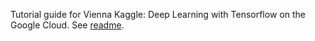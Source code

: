 Tutorial guide for Vienna Kaggle: Deep Learning with Tensorflow on the Google Cloud.
See [readme](https://github.com/laszlokiraly/kaggle-mnist/blob/master/notebooks/readme.ipynb).
